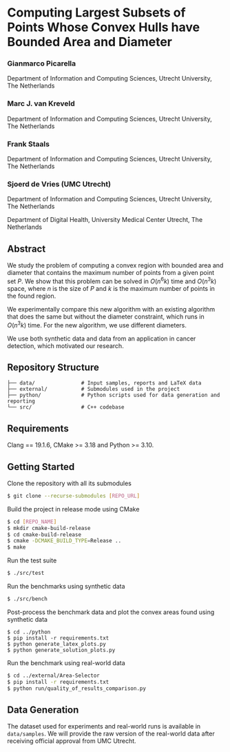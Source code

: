 # Computing Largest Subsets of Points Whose Convex Hulls have Bounded Area and Diameter

### Gianmarco Picarella
Department of Information and Computing Sciences, Utrecht University, The Netherlands
### Marc J. van Kreveld
Department of Information and Computing Sciences, Utrecht University, The Netherlands
### Frank Staals
Department of Information and Computing Sciences, Utrecht University, The Netherlands
### Sjoerd de Vries (UMC Utrecht)
Department of Information and Computing Sciences, Utrecht University, The Netherlands

Department of Digital Health, University Medical Center Utrecht, The Netherlands


## Abstract

We study the problem of computing a convex region with bounded area and diameter that contains the maximum number of points from a given point set $P$. We show that this problem can be solved in $O(n^6k)$ time and $O(n^3k)$ space, where $n$ is the size of $P$ and $k$ is the maximum number of points in the found region. 

We experimentally compare this new algorithm with an existing algorithm that does the same but without the diameter constraint, which runs in $O(n^3k)$ time. For the new algorithm, we use different diameters. 

We use both synthetic data and data from an application in cancer detection, which motivated our research.

## Repository Structure

```
├── data/               # Input samples, reports and LaTeX data
├── external/           # Submodules used in the project
├── python/             # Python scripts used for data generation and reporting
└── src/                # C++ codebase
```

## Requirements

Clang == 19.1.6, CMake >= 3.18 and Python >= 3.10.

## Getting Started

Clone the repository with all its submodules

```sh
$ git clone --recurse-submodules [REPO_URL]
```

Build the project in release mode using CMake

```sh
$ cd [REPO_NAME]
$ mkdir cmake-build-release
$ cd cmake-build-release
$ cmake -DCMAKE_BUILD_TYPE=Release ..
$ make
```

Run the test suite

```sh
$ ./src/test
```

Run the benchmarks using synthetic data
```bash
$ ./src/bench
```

Post-process the benchmark data and plot the convex areas found using synthetic data

```
$ cd ../python
$ pip install -r requirements.txt
$ python generate_latex_plots.py
$ python generate_solution_plots.py
```

Run the benchmark using real-world data
```bash
$ cd ../external/Area-Selector
$ pip install -r requirements.txt
$ python run/quality_of_results_comparison.py
```

## Data Generation

The dataset used for experiments and real-world runs is available in `data/samples`. We will provide the raw version of the real-world data after receiving official approval from UMC Utrecht.
